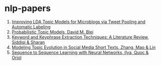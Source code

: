 # nlp-papers

1. [Improving LDA Topic Models for Microblogs
via Tweet Pooling and Automatic Labeling](https://ssanner.github.io/papers/anu/sigir13.pdf)
2. [Probabilistic Topic Models, David M. Blei](http://www.cs.columbia.edu/~blei/papers/Blei2012.pdf)
3. [Keyword and Keyphrase Extraction Techniques: A Literature Review, Siddiqi & Sharan](https://www.researchgate.net/publication/272372039_Keyword_and_Keyphrase_Extraction_Techniques_A_Literature_Review)
4. [Modeling Topic Evolution in Social Media Short Texts, Zhang, Mao & Lin](https://ieeexplore.ieee.org/document/8023436)
5. [Sequence to Sequence Learning with Neural Networks, Ilya, Quoc & Oriol](https://arxiv.org/pdf/1409.3215.pdf)
